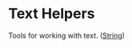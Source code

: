 # Text Helpers
Tools for working with text. ([String](https://developer.mozilla.org/en-US/docs/Web/JavaScript/Reference/Global_Objects/String))

